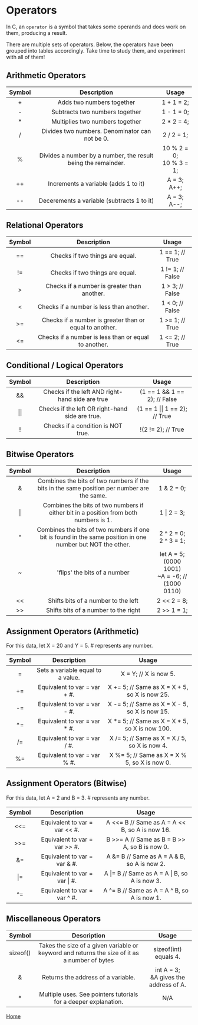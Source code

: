 # Operators

In C, an ``operator`` is a symbol that takes some operands and does work on them, producing a result.

There are multiple sets of operators. Below, the operators have been grouped into tables accordingly. Take time to study them, and experiment with all of them!

## Arithmetic Operators

Symbol | Description | Usage
:---: | :---: | :---:
+ | Adds two numbers together | 1 + 1 = 2;
- | Subtracts two numbers together | 1 - 1 = 0;
* | Multiplies two numbers together | 2 * 2 = 4;
/ | Divides two numbers. Denominator can not be 0. | 2 / 2 = 1;
% | Divides a number by a number, the result being the remainder. | 10 % 2 = 0;<br>10 % 3 = 1;
++ | Increments a variable (adds 1 to it) | A = 3;<br>A++;
-\- | Decerements a variable (subtracts 1 to it) | A = 3;<br>A-\-;

## Relational Operators

Symbol | Description | Usage
:---: | :---: | :---:
== | Checks if two things are equal. | 1 == 1; // True
!= | Checks if two things are equal. | 1 != 1; // False
\> | Checks if a number is greater than another. | 1 > 3; // False
< | Checks if a number is less than another. | 1 < 0; // False
>= | Checks if a number is greater than or equal to another. | 1 >= 1; // True
<= | Checks if a number is less than or equal to another. | 1 <= 2;  // True

## Conditional / Logical Operators

Symbol | Description | Usage
:---: | :---: | :---:
&& | Checks if the left AND right-hand side are true | (1 == 1 && 1 == 2); // False
&#124;&#124; | Checks if the left OR right-hand side are true. | (1 == 1 &#124;&#124; 1 == 2); // True
! | Checks if a condition is NOT true. | !(2 != 2); // True

## Bitwise Operators

Symbol | Description | Usage
:---: | :---: | :---:
& | Combines the bits of two numbers if the bits in the same position per number are the same. | 1 & 2 = 0;
&#124; | Combines the bits of two numbers if either bit in a position from both numbers is 1. | 1 &#124; 2 = 3;
^ | Combines the bits of two numbers if one bit is found in the same position in one number but NOT the other. | 2 ^ 2 = 0;<br>2 ^ 3 = 1;
~ | 'flips' the bits of a number | let A = 5; (0000 1001) <br>~A = -6; // (1000 0110)
\<\< | Shifts bits of a number to the left | 2 \<\< 2 = 8;
\>\> | Shifts bits of a number to the right | 2 \>\> 1 = 1;

## Assignment Operators (Arithmetic)

For this data, let X = 20 and Y = 5. # represents any number.

Symbol | Description | Usage
:---: | :---: | :---:
= | Sets a variable equal to a value. | X = Y; // X is now  5.
+= | Equivalent to var = var + #. |  X += 5; // Same as X = X + 5, so X is now 25. 
-= | Equivalent to var = var - #. |  X -= 5; // Same as X = X - 5, so X is now 15.
*= | Equivalent to var = var * #. |  X *= 5; // Same as X = X * 5, so X is now 100.
/= | Equivalent to var = var / #. |  X /= 5; // Same as X = X / 5, so X is now 4.
%= | Equivalent to var = var % #. |  X %= 5; // Same as X = X % 5, so X is now 0.

## Assignment Operators (Bitwise)

For this data, let A = 2 and B = 3. # represents any number.

Symbol | Description | Usage
:---: | :---: | :---:
\<\<= | Equivalent to var = var << #. | A \<\<= B // Same as A = A \<\< B, so A is now 16.
\>\>= | Equivalent to var = var >> #. | B \>\>= A // Same as B = B \>\> A, so B is now 0.
&= | Equivalent to var = var & #. | A &= B // Same as A = A & B, so A is now 2.
&#124;= | Equivalent to var = var &#124; #. | A &#124;= B // Same as A = A &#124; B, so A is now 3.
^= | Equivalent to var = var ^ #. | A ^= B // Same as A = A ^ B, so A is now 1.

## Miscellaneous Operators

Symbol | Description | Usage
:---: | :---: | :---:
sizeof() | Takes the size of a given variable or keyword and returns the size of it as a number of bytes | sizeof(int) equals 4.
& | Returns the address of a variable. | int A = 3;<br>&A gives the address of A.
* | Multiple uses. See pointers tutorials for a deeper explanation. |N/A

[Home](https://bvanseg.github.io)